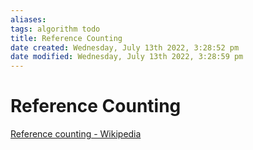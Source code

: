 ```yaml
---
aliases: 
tags: algorithm todo
title: Reference Counting
date created: Wednesday, July 13th 2022, 3:28:52 pm
date modified: Wednesday, July 13th 2022, 3:28:59 pm
---
```


# Reference Counting

[Reference counting - Wikipedia](https://en.wikipedia.org/wiki/Reference_counting#:~:text=In%20computer%20science%2C%20reference%20counting,that%20are%20no%20longer%20needed.)